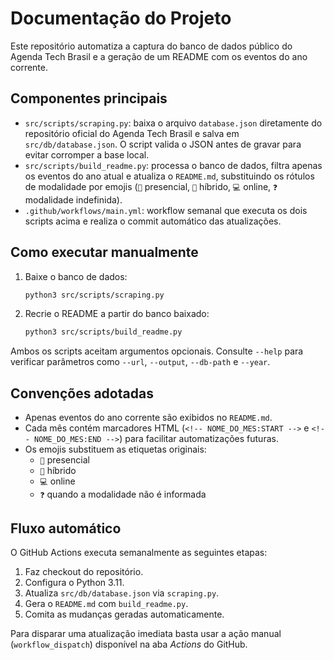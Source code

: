 # Documentação do Projeto

Este repositório automatiza a captura do banco de dados público do Agenda Tech Brasil e a geração de um README com os eventos do ano corrente.

## Componentes principais

- `src/scripts/scraping.py`: baixa o arquivo `database.json` diretamente do repositório oficial do Agenda Tech Brasil e salva em `src/db/database.json`. O script valida o JSON antes de gravar para evitar corromper a base local.
- `src/scripts/build_readme.py`: processa o banco de dados, filtra apenas os eventos do ano atual e atualiza o `README.md`, substituindo os rótulos de modalidade por emojis (`🏢` presencial, `🔀` híbrido, `💻` online, `❓` modalidade indefinida).
- `.github/workflows/main.yml`: workflow semanal que executa os dois scripts acima e realiza o commit automático das atualizações.

## Como executar manualmente

1. Baixe o banco de dados:

   ```bash
   python3 src/scripts/scraping.py
   ```

2. Recrie o README a partir do banco baixado:

   ```bash
   python3 src/scripts/build_readme.py
   ```

Ambos os scripts aceitam argumentos opcionais. Consulte `--help` para verificar parâmetros como `--url`, `--output`, `--db-path` e `--year`.

## Convenções adotadas

- Apenas eventos do ano corrente são exibidos no `README.md`.
- Cada mês contém marcadores HTML (`<!-- NOME_DO_MES:START -->` e `<!-- NOME_DO_MES:END -->`) para facilitar automatizações futuras.
- Os emojis substituem as etiquetas originais:
  - `🏢` presencial
  - `🔀` híbrido
  - `💻` online
  - `❓` quando a modalidade não é informada

## Fluxo automático

O GitHub Actions executa semanalmente as seguintes etapas:

1. Faz checkout do repositório.
2. Configura o Python 3.11.
3. Atualiza `src/db/database.json` via `scraping.py`.
4. Gera o `README.md` com `build_readme.py`.
5. Comita as mudanças geradas automaticamente.

Para disparar uma atualização imediata basta usar a ação manual (`workflow_dispatch`) disponível na aba *Actions* do GitHub.
